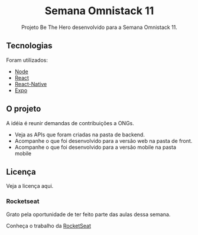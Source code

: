 # <div align="center">Semana Omnistack 11</div>  
<div align="center">Projeto Be The Hero desenvolvido para a Semana Omnistack 11.</div>  
</p>
</p>
<h2> Tecnologias </h2>
</p>
Foram utilizados:
<ul>
<li><a href="https://nodejs.org/en/">Node</a></li>
<li><a href="https://reactjs.org/">React</a></li>
<li><a href="https://reactnative.dev/">React-Native</a></li>
<li><a href="https://expo.io/">Expo</a></li>
</ul>
<h2> O projeto </h2>
</p>
A idéia é reunir demandas de contribuições a ONGs.
<ul>
<li>Veja as APIs que foram criadas na pasta de backend.</li>
<li>Acompanhe o que foi desenvolvido para a versão web na pasta de front.</li>
<li>Acompanhe o que foi desenvolvido para a versão mobile na pasta mobile</li>
</ul>
<h2> Licença </h2>
Veja a licença aqui.
<h3> Rocketseat </h3>
Grato pela oportunidade de ter feito parte das aulas dessa semana.</p> 
Conheça o trabalho da <a href="https://rocketseat.com.br/">RocketSeat</a>
